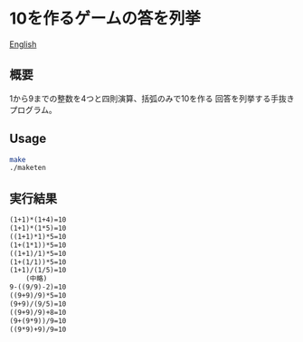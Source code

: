 # 10を作るゲームの答を列挙

[English](README.md)

## 概要

1から9までの整数を4つと四則演算、括弧のみで10を作る
回答を列挙する手抜きプログラム。

## Usage

```sh
make
./maketen
```

## 実行結果

```txt
(1+1)*(1+4)=10
(1+1)*(1*5)=10
((1+1)*1)*5=10
(1+(1*1))*5=10
((1+1)/1)*5=10
(1+(1/1))*5=10
(1+1)/(1/5)=10
    (中略)
9-((9/9)-2)=10
((9+9)/9)*5=10
(9+9)/(9/5)=10
((9+9)/9)+8=10
(9+(9*9))/9=10
((9*9)+9)/9=10
```
